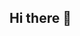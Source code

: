 ## Hi there 👋

<!--
**Ser-ASASE/Ser-ASASE** is a ✨ _special_ ✨ repository because its `README.md` (this file) appears on your GitHub profile.

Here are some ideas to get you started:

- 🔭 Mi nombre es sergio luis orgas vera
- 🌱 estudio ingenieria en sistemas
- 👯 mantra: per adpesra ad astra
-

